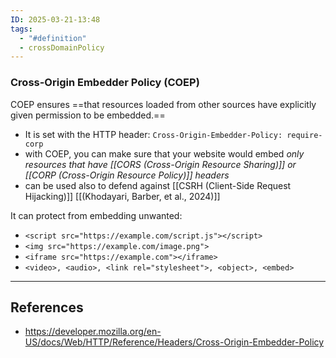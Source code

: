 ```yaml
---
ID: 2025-03-21-13:48
tags:
  - "#definition"
  - crossDomainPolicy
---
```

### Cross-Origin Embedder Policy (COEP)

COEP ensures ==that resources loaded from other sources have explicitly given permission to be embedded.==
- It is set with the HTTP header: `Cross-Origin-Embedder-Policy: require-corp`
- with COEP, you can make sure that your website would embed *only resources that have [[CORS (Cross-Origin Resource Sharing)]] or [[CORP (Cross-Origin Resource Policy)]] headers*
- can be used also to defend against [[CSRH (Client-Side Request Hijacking)]] [[(Khodayari, Barber, et al., 2024)]]

It can protect from embedding unwanted:
- `<script src="https://example.com/script.js"></script>`
- `<img src="https://example.com/image.png">`
- `<iframe src="https://example.com"></iframe>`
- `<video>, <audio>, <link rel="stylesheet">, <object>, <embed>`


---
## References
- https://developer.mozilla.org/en-US/docs/Web/HTTP/Reference/Headers/Cross-Origin-Embedder-Policy